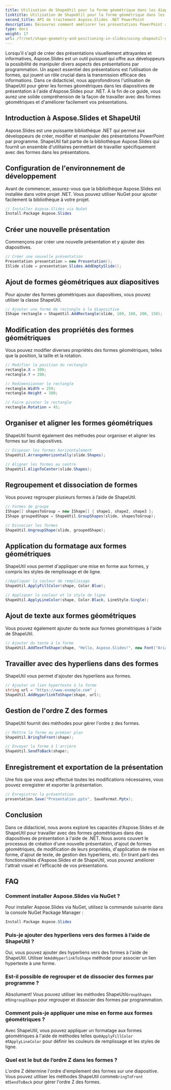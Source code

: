 ```yaml
---
title: Utilisation de ShapeUtil pour la forme géométrique dans les diapositives de présentation
linktitle: Utilisation de ShapeUtil pour la forme géométrique dans les diapositives de présentation
second_title: API de traitement Aspose.Slides .NET PowerPoint
description: Découvrez comment améliorer les présentations PowerPoint avec Aspose.Slides. Explorez ShapeUtil pour la manipulation des formes géométriques. Guide étape par étape avec le code source .NET. Optimisez efficacement les présentations.
type: docs
weight: 17
url: /fr/net/shape-geometry-and-positioning-in-slides/using-shapeutil-geometry-shape/
---
```

Lorsqu'il s'agit de créer des présentations visuellement attrayantes et informatives, Aspose.Slides est un outil puissant qui offre aux développeurs la possibilité de manipuler divers aspects des présentations par programmation. Un aspect essentiel des présentations est l’utilisation de formes, qui jouent un rôle crucial dans la transmission efficace des informations. Dans ce didacticiel, nous approfondirons l'utilisation de ShapeUtil pour gérer les formes géométriques dans les diapositives de présentation à l'aide d'Aspose.Slides pour .NET. À la fin de ce guide, vous aurez une solide compréhension de la façon de travailler avec des formes géométriques et d'améliorer facilement vos présentations.

## Introduction à Aspose.Slides et ShapeUtil

Aspose.Slides est une puissante bibliothèque .NET qui permet aux développeurs de créer, modifier et manipuler des présentations PowerPoint par programme. ShapeUtil fait partie de la bibliothèque Aspose.Slides qui fournit un ensemble d'utilitaires permettant de travailler spécifiquement avec des formes dans les présentations.

## Configuration de l'environnement de développement

Avant de commencer, assurez-vous que la bibliothèque Aspose.Slides est installée dans votre projet .NET. Vous pouvez utiliser NuGet pour ajouter facilement la bibliothèque à votre projet.

```csharp
// Installer Aspose.Slides via NuGet
Install-Package Aspose.Slides
```

## Créer une nouvelle présentation

Commençons par créer une nouvelle présentation et y ajouter des diapositives.

```csharp
// Créer une nouvelle présentation
Presentation presentation = new Presentation();
ISlide slide = presentation.Slides.AddEmptySlide();
```

## Ajout de formes géométriques aux diapositives

Pour ajouter des formes géométriques aux diapositives, vous pouvez utiliser la classe ShapeUtil.

```csharp
// Ajouter une forme de rectangle à la diapositive
IShape rectangle = ShapeUtil.AddRectangle(slide, 100, 100, 200, 150);
```

## Modification des propriétés des formes géométriques

Vous pouvez modifier diverses propriétés des formes géométriques, telles que la position, la taille et la rotation.

```csharp
// Modifier la position du rectangle
rectangle.X = 300;
rectangle.Y = 200;

// Redimensionner le rectangle
rectangle.Width = 250;
rectangle.Height = 100;

// Faire pivoter le rectangle
rectangle.Rotation = 45;
```

## Organiser et aligner les formes géométriques

ShapeUtil fournit également des méthodes pour organiser et aligner les formes sur les diapositives.

```csharp
// Disposer les formes horizontalement
ShapeUtil.ArrangeHorizontally(slide.Shapes);

// Aligner les formes au centre
ShapeUtil.AlignToCenter(slide.Shapes);
```

## Regroupement et dissociation de formes

Vous pouvez regrouper plusieurs formes à l’aide de ShapeUtil.

```csharp
// Formes de groupe
IShape[] shapesToGroup = new IShape[] { shape1, shape2, shape3 };
IShape groupedShape = ShapeUtil.GroupShapes(slide, shapesToGroup);

// Dissocier les formes
ShapeUtil.UngroupShape(slide, groupedShape);
```

## Application du formatage aux formes géométriques

ShapeUtil vous permet d'appliquer une mise en forme aux formes, y compris les styles de remplissage et de ligne.

```csharp
//Appliquer la couleur de remplissage
ShapeUtil.ApplyFillColor(shape, Color.Blue);

// Appliquer la couleur et le style de ligne
ShapeUtil.ApplyLineColor(shape, Color.Black, LineStyle.Single);
```

## Ajout de texte aux formes géométriques

Vous pouvez également ajouter du texte aux formes géométriques à l'aide de ShapeUtil.

```csharp
// Ajouter du texte à la forme
ShapeUtil.AddTextToShape(shape, "Hello, Aspose.Slides!", new Font("Arial", 12), Color.Black);
```

## Travailler avec des hyperliens dans des formes

ShapeUtil vous permet d'ajouter des hyperliens aux formes.

```csharp
// Ajouter un lien hypertexte à la forme
string url = "https://www.exemple.com" ;
ShapeUtil.AddHyperlinkToShape(shape, url);
```

## Gestion de l'ordre Z des formes

ShapeUtil fournit des méthodes pour gérer l'ordre z des formes.

```csharp
// Mettre la forme au premier plan
ShapeUtil.BringToFront(shape);

// Envoyer la forme à l'arrière
ShapeUtil.SendToBack(shape);
```

## Enregistrement et exportation de la présentation

Une fois que vous avez effectué toutes les modifications nécessaires, vous pouvez enregistrer et exporter la présentation.

```csharp
// Enregistrez la présentation
presentation.Save("Presentation.pptx", SaveFormat.Pptx);
```

## Conclusion

Dans ce didacticiel, nous avons exploré les capacités d'Aspose.Slides et de ShapeUtil pour travailler avec des formes géométriques dans des diapositives de présentation à l'aide de .NET. Nous avons couvert le processus de création d'une nouvelle présentation, d'ajout de formes géométriques, de modification de leurs propriétés, d'application de mise en forme, d'ajout de texte, de gestion des hyperliens, etc. En tirant parti des fonctionnalités d'Aspose.Slides et de ShapeUtil, vous pouvez améliorer l'attrait visuel et l'efficacité de vos présentations.

## FAQ

### Comment installer Aspose.Slides via NuGet ?

Pour installer Aspose.Slides via NuGet, utilisez la commande suivante dans la console NuGet Package Manager :

```csharp
Install-Package Aspose.Slides
```

### Puis-je ajouter des hyperliens vers des formes à l’aide de ShapeUtil ?

 Oui, vous pouvez ajouter des hyperliens vers des formes à l'aide de ShapeUtil. Utiliser le`AddHyperlinkToShape` méthode pour associer un lien hypertexte à une forme.

### Est-il possible de regrouper et de dissocier des formes par programme ?

 Absolument! Vous pouvez utiliser les méthodes ShapeUtil`GroupShapes` et`UngroupShape` pour regrouper et dissocier des formes par programmation.

### Comment puis-je appliquer une mise en forme aux formes géométriques ?

Avec ShapeUtil, vous pouvez appliquer un formatage aux formes géométriques à l'aide de méthodes telles que`ApplyFillColor` et`ApplyLineColor` pour définir les couleurs de remplissage et les styles de ligne.

### Quel est le but de l’ordre Z dans les formes ?

 L'ordre Z détermine l'ordre d'empilement des formes sur une diapositive. Vous pouvez utiliser les méthodes ShapeUtil comme`BringToFront` et`SendToBack` pour gérer l'ordre Z des formes.